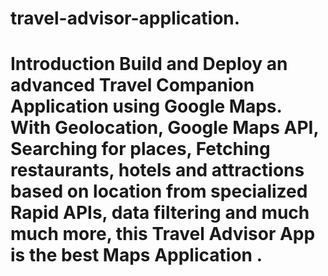 # travel-advisor-application.
  # Introduction Build and Deploy an advanced Travel Companion Application using Google Maps. With Geolocation, Google Maps API, Searching for places, Fetching restaurants, hotels and attractions based on location from specialized Rapid APIs, data filtering and much much more, this Travel Advisor App is the best Maps Application .
